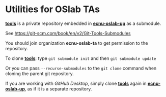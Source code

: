 # Utilities for OSlab TAs

**<u>tools</u>** is a private repository embedded in **<u>ecnu-oslab-up</u>** as a submodule.

See https://git-scm.com/book/en/v2/Git-Tools-Submodules

You should join organization **ecnu-oslab-ta** to get permission to the repository.

To clone **<u>tools</u>**: type `git submodule init` and then `git submodule update` 

Or you can pass `--recurse-submodules` to the `git clone` command when cloning the parent git repository.

If you are working with *GitHub Desktop*, simply clone **<u>tools</u>** again in **<u>ecnu-oslab-up</u>**, as if it is a separate repository.

